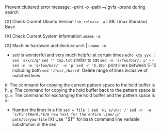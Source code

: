 Prevent cluttered error message: -print -o -path ~/.gvfs -prune during search

[X] Check Current Ubuntu  Version
`lsb_release -a`
LSB: Linux Standard Base

[X] Check Current System Information
`uname -a`

[X] Machine hardware architecture
`arch` | `uname -m`

* sed is wonderful and very much helpful at certain times
`echo xxy yyx | sed 's/x/c/g'`
`sed '' tmp.txt` similar to cat
`sed -n 's/foo/bar/; p'` == `sed -n -e 's/foo/bar/' -e 'p'`
`sed -n '5,10p'` print lines between 5-10 including both
`sed '/foo/,/bar/d'` Delete range of lines inclusive of matched lines

`h`: The command for copying the current pattern space to the hold buffer is h.
`g`: The command for copying the hold buffer back to the pattern space is g.
`x`: The command for exchanging the hold buffer and the pattern space is x. 
 
 * Number the lines in a file
 `sed = file | sed 'N; s/\n/: /'`
 `sed -n  -e 's/FirstWord.*$/A new text for the entire Line/;p'  path/to/yourfile`
 [X] Use '"$1"' for bash command line variable substitution in the sed
